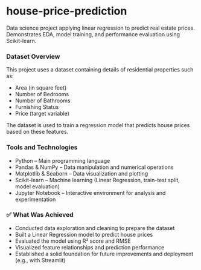 # house-price-prediction
Data science project applying linear regression to predict real estate prices. Demonstrates EDA, model training, and performance evaluation using Scikit-learn.

### Dataset Overview
This project uses a dataset containing details of residential properties such as:

- Area (in square feet)
- Number of Bedrooms
- Number of Bathrooms
- Furnishing Status
- Price (target variable)

The dataset is used to train a regression model that predicts house prices based on these features.

### Tools and Technologies
- Python – Main programming language
- Pandas & NumPy – Data manipulation and numerical operations
- Matplotlib & Seaborn – Data visualization and plotting
- Scikit-learn – Machine learning (Linear Regression, train-test split, model evaluation)
- Jupyter Notebook – Interactive environment for analysis and experimentation

### ✅ What Was Achieved
- Conducted data exploration and cleaning to prepare the dataset
- Built a Linear Regression model to predict house prices
- Evaluated the model using R² score and RMSE
- Visualized feature relationships and prediction performance
- Established a solid foundation for future improvements and deployment (e.g., with Streamlit)
